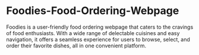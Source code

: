 # Foodies-Food-Ordering-Webpage
Foodies is a user-friendly food ordering webpage that caters to the cravings of food enthusiasts. With a wide range of delectable cuisines and easy navigation, it offers a seamless experience for users to browse, select, and order their favorite dishes, all in one convenient platform.
